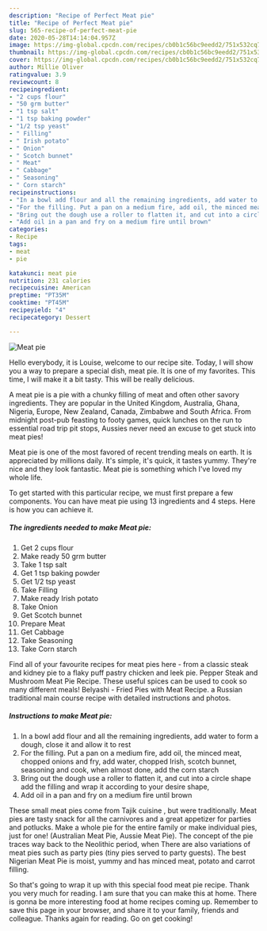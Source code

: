 ```yaml
---
description: "Recipe of Perfect Meat pie"
title: "Recipe of Perfect Meat pie"
slug: 565-recipe-of-perfect-meat-pie
date: 2020-05-28T14:14:04.957Z
image: https://img-global.cpcdn.com/recipes/cb0b1c56bc9eedd2/751x532cq70/meat-pie-recipe-main-photo.jpg
thumbnail: https://img-global.cpcdn.com/recipes/cb0b1c56bc9eedd2/751x532cq70/meat-pie-recipe-main-photo.jpg
cover: https://img-global.cpcdn.com/recipes/cb0b1c56bc9eedd2/751x532cq70/meat-pie-recipe-main-photo.jpg
author: Millie Oliver
ratingvalue: 3.9
reviewcount: 8
recipeingredient:
- "2 cups flour"
- "50 grm butter"
- "1 tsp salt"
- "1 tsp baking powder"
- "1/2 tsp yeast"
- " Filling"
- " Irish potato"
- " Onion"
- " Scotch bunnet"
- " Meat"
- " Cabbage"
- " Seasoning"
- " Corn starch"
recipeinstructions:
- "In a bowl add flour and all the remaining ingredients, add water to form a dough, close it and allow it to rest"
- "For the filling. Put a pan on a medium fire, add oil, the minced meat, chopped onions and fry, add water, chopped Irish, scotch bunnet, seasoning and cook, when almost done, add the corn starch"
- "Bring out the dough use a roller to flatten it, and cut into a circle shape add the filling and wrap it according to your desire shape,"
- "Add oil in a pan and fry on a medium fire until brown"
categories:
- Recipe
tags:
- meat
- pie

katakunci: meat pie 
nutrition: 231 calories
recipecuisine: American
preptime: "PT35M"
cooktime: "PT45M"
recipeyield: "4"
recipecategory: Dessert

---
```



![Meat pie](https://img-global.cpcdn.com/recipes/cb0b1c56bc9eedd2/751x532cq70/meat-pie-recipe-main-photo.jpg)

Hello everybody, it is Louise, welcome to our recipe site. Today, I will show you a way to prepare a special dish, meat pie. It is one of my favorites. This time, I will make it a bit tasty. This will be really delicious.

A meat pie is a pie with a chunky filling of meat and often other savory ingredients. They are popular in the United Kingdom, Australia, Ghana, Nigeria, Europe, New Zealand, Canada, Zimbabwe and South Africa. From midnight post-pub feasting to footy games, quick lunches on the run to essential road trip pit stops, Aussies never need an excuse to get stuck into meat pies!

Meat pie is one of the most favored of recent trending meals on earth. It is appreciated by millions daily. It's simple, it's quick, it tastes yummy. They're nice and they look fantastic. Meat pie is something which I've loved my whole life.


To get started with this particular recipe, we must first prepare a few components. You can have meat pie using 13 ingredients and 4 steps. Here is how you can achieve it.

<!--inarticleads1-->

##### The ingredients needed to make Meat pie:

1. Get 2 cups flour
1. Make ready 50 grm butter
1. Take 1 tsp salt
1. Get 1 tsp baking powder
1. Get 1/2 tsp yeast
1. Take  Filling
1. Make ready  Irish potato
1. Take  Onion
1. Get  Scotch bunnet
1. Prepare  Meat
1. Get  Cabbage
1. Take  Seasoning
1. Take  Corn starch


Find all of your favourite recipes for meat pies here - from a classic steak and kidney pie to a flaky puff pastry chicken and leek pie. Pepper Steak and Mushroom Meat Pie Recipe. These useful spices can be used to cook so many different meals! Belyashi - Fried Pies with Meat Recipe. a Russian traditional main course recipe with detailed instructions and photos. 

<!--inarticleads2-->

##### Instructions to make Meat pie:

1. In a bowl add flour and all the remaining ingredients, add water to form a dough, close it and allow it to rest
1. For the filling. Put a pan on a medium fire, add oil, the minced meat, chopped onions and fry, add water, chopped Irish, scotch bunnet, seasoning and cook, when almost done, add the corn starch
1. Bring out the dough use a roller to flatten it, and cut into a circle shape add the filling and wrap it according to your desire shape,
1. Add oil in a pan and fry on a medium fire until brown


These small meat pies come from Tajik cuisine , but were traditionally. Meat pies are tasty snack for all the carnivores and a great appetizer for parties and potlucks. Make a whole pie for the entire family or make individual pies, just for one! (Australian Meat Pie, Aussie Meat Pie). The concept of the pie traces way back to the Neolithic period, when There are also variations of meat pies such as party pies (tiny pies served to party guests). The best Nigerian Meat Pie is moist, yummy and has minced meat, potato and carrot filling. 

So that's going to wrap it up with this special food meat pie recipe. Thank you very much for reading. I am sure that you can make this at home. There is gonna be more interesting food at home recipes coming up. Remember to save this page in your browser, and share it to your family, friends and colleague. Thanks again for reading. Go on get cooking!
